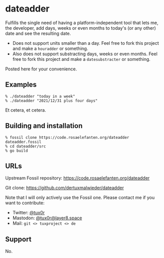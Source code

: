 # dateadder

Fulfills the single need of having a platform-independent tool that lets me, the developer, add days, weeks or even months to today's (or any other) date and see the resulting date.

* Does not support units smaller than a day. Feel free to fork this project and make a `houradder` or something.
* Also does not support substracting days, weeks or even months. Feel free to fork this project and make a `datesubstracter` or something.

Posted here for your convenience.

## Examples

    % ./dateadder "today in a week"
    % ./dateadder "2021/12/31 plus four days"

Et cetera, et cetera.

## Building and installation

    % fossil clone https://code.rosaelefanten.org/dateadder dateadder.fossil
    % cd dateadder/src
    % go build

## URLs

Upstream Fossil repository:
https://code.rosaelefanten.org/dateadder

Git clone:
https://github.com/dertuxmalwieder/dateadder

Note that I will only actively use the Fossil one. Please contact me if you want to contribute:

* Twitter: [@tux0r](https://twitter.com/tux0r)
* Mastodon: [@tux0r@layer8.space](https://layer8.space/@tux0r)
* Mail: `git <> tuxproject <> de`

## Support

No.
